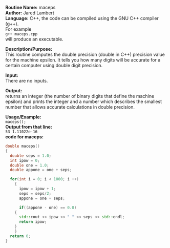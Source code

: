 **Routine Name:** maceps    
**Author:** Jared Lambert  
**Language:** C++, the code can be compiled using the GNU C++ compiler (g++).  
For example  
`g++ maceps.cpp`    
will produce an executable.   

**Description/Purpose:**   
This routine computes the double precision (double in C++) precision value for the machine epsilon. It tells you how many digits will be accurate for a certain computer using double digit precision.  

**Input:**   
There are no inputs.  

**Output:**   
returns an integer (the number of binary digits that define the machine epsilon) and prints the integer and a number which describes the smallest number that allows accurate calculations in double precision.  

**Usage/Example:**  
`maceps();`    
**Output from that line:**  
`53 1.11022e-16`    
**code for maceps:**  
```c++
double maceps()
{
  double seps = 1.0;
  int ipow = 0;
  double one = 1.0;
  double appone = one + seps;

  for(int i = 0; i < 1000; i ++)
    {
      ipow = ipow + 1;
      seps = seps/2;
      appone = one + seps;

      if((appone - one) == 0.0)
	{
	  std::cout << ipow << " " << seps << std::endl;
	  return ipow;
	}
    }
  return 0;
}
```

